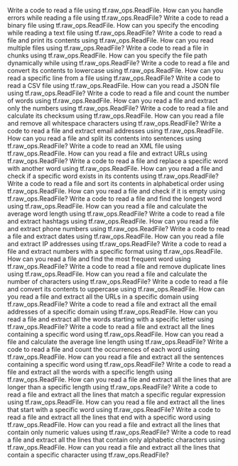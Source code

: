 Write a code to read a file using tf.raw_ops.ReadFile.
How can you handle errors while reading a file using tf.raw_ops.ReadFile?
Write a code to read a binary file using tf.raw_ops.ReadFile.
How can you specify the encoding while reading a text file using tf.raw_ops.ReadFile?
Write a code to read a file and print its contents using tf.raw_ops.ReadFile.
How can you read multiple files using tf.raw_ops.ReadFile?
Write a code to read a file in chunks using tf.raw_ops.ReadFile.
How can you specify the file path dynamically while using tf.raw_ops.ReadFile?
Write a code to read a file and convert its contents to lowercase using tf.raw_ops.ReadFile.
How can you read a specific line from a file using tf.raw_ops.ReadFile?
Write a code to read a CSV file using tf.raw_ops.ReadFile.
How can you read a JSON file using tf.raw_ops.ReadFile?
Write a code to read a file and count the number of words using tf.raw_ops.ReadFile.
How can you read a file and extract only the numbers using tf.raw_ops.ReadFile?
Write a code to read a file and calculate its checksum using tf.raw_ops.ReadFile.
How can you read a file and remove all whitespace characters using tf.raw_ops.ReadFile?
Write a code to read a file and extract email addresses using tf.raw_ops.ReadFile.
How can you read a file and split its contents into sentences using tf.raw_ops.ReadFile?
Write a code to read an XML file using tf.raw_ops.ReadFile.
How can you read a file and extract URLs using tf.raw_ops.ReadFile?
Write a code to read a file and replace a specific word with another word using tf.raw_ops.ReadFile.
How can you read a file and check if a specific word exists in its contents using tf.raw_ops.ReadFile?
Write a code to read a file and sort its contents in alphabetical order using tf.raw_ops.ReadFile.
How can you read a file and check if it is empty using tf.raw_ops.ReadFile?
Write a code to read a file and find the longest word using tf.raw_ops.ReadFile.
How can you read a file and calculate the average word length using tf.raw_ops.ReadFile?
Write a code to read a file and extract hashtags using tf.raw_ops.ReadFile.
How can you read a file and extract phone numbers using tf.raw_ops.ReadFile?
Write a code to read a file and extract dates using tf.raw_ops.ReadFile.
How can you read a file and extract IP addresses using tf.raw_ops.ReadFile?
Write a code to read a file and extract numbers with a specific format using tf.raw_ops.ReadFile.
How can you read a file and find the most frequent word using tf.raw_ops.ReadFile?
Write a code to read a file and remove duplicate lines using tf.raw_ops.ReadFile.
How can you read a file and calculate the number of characters using tf.raw_ops.ReadFile?
Write a code to read a file and convert its contents to uppercase using tf.raw_ops.ReadFile.
How can you read a file and extract all the URLs in a specific domain using tf.raw_ops.ReadFile?
Write a code to read a file and extract all the email addresses of a specific domain using tf.raw_ops.ReadFile.
How can you read a file and extract all the words starting with a specific letter using tf.raw_ops.ReadFile?
Write a code to read a file and extract all the lines containing a specific word using tf.raw_ops.ReadFile.
How can you read a file and calculate the average line length using tf.raw_ops.ReadFile?
Write a code to read a file and count the occurrences of each word using tf.raw_ops.ReadFile.
How can you read a file and extract all the sentences containing a specific word using tf.raw_ops.ReadFile?
Write a code to read a file and extract all the words with a specific length using tf.raw_ops.ReadFile.
How can you read a file and extract all the lines that are longer than a specific length using tf.raw_ops.ReadFile?
Write a code to read a file and extract all the lines that match a specific regular expression using tf.raw_ops.ReadFile.
How can you read a file and extract all the lines that start with a specific word using tf.raw_ops.ReadFile?
Write a code to read a file and extract all the lines that end with a specific word using tf.raw_ops.ReadFile.
How can you read a file and extract all the lines that contain only numeric values using tf.raw_ops.ReadFile?
Write a code to read a file and extract all the lines that contain only alphabetic characters using tf.raw_ops.ReadFile.
How can you read a file and extract all the lines that contain a specific character using tf.raw_ops.ReadFile?